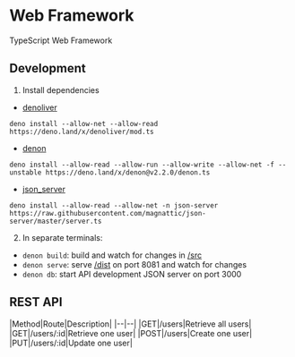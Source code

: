 # Web Framework

TypeScript Web Framework

## Development

1. Install dependencies

  - [denoliver](https://deno.land/x/denoliver)

  ```
  deno install --allow-net --allow-read https://deno.land/x/denoliver/mod.ts
  ```

  - [denon](https://deno.land/x/denon)

  ```
  deno install --allow-read --allow-run --allow-write --allow-net -f --unstable https://deno.land/x/denon@v2.2.0/denon.ts
  ```

  - [json_server](https://deno.land/x/json_server)

  ```
  deno install --allow-read --allow-net -n json-server https://raw.githubusercontent.com/magnattic/json-server/master/server.ts
  ```

2. In separate terminals:
  - `denon build`: build and watch for changes in [/src](./src)
  - `denon serve`: serve [/dist](./dist) on port 8081 and watch for changes
  - `denon db`:  start API development JSON server on port 3000

## REST API
|Method|Route|Description|
|--|--|
|GET|/users|Retrieve all users|
|GET|/users/:id|Retrieve one user|
|POST|/users|Create one user|
|PUT|/users/:id|Update one user|
